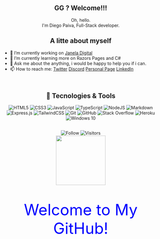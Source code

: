 <div align="center">
    <h2> GG ? Welcome!!!</h2>
    <p>
        Oh, hello.
        <br>
        I'm Diego Paiva, Full-Stack developer.
        <br>
    </p>
</div>

<div align="center">
    <h2> A litte about myself </h2>
</div>

- 🔭 I’m currently working on [Janela Digital](https://www.janeladigital.com/)
- 🌱 I’m currently learning more on Razors Pages and C#
- 💬 Ask me about the anything, i would be happy to help you if i can.
- 📫 How to reach me: [Twitter](https://twitter.com/_brpaiva) [Discord](https://discord.gg/MhHVrAps) [Personal Page](https://paivadiego.com.br) [LinkedIn](https://www.linkedin.com/in/d-paiva/)

<br >
<div align="center">
    <h2>📑 Tecnologies & Tools</h2>
    <p align="center">
        <img alt="HTML5" src="https://img.shields.io/badge/html5-%23E34F26.svg?style=for-the-badge&logo=html5&logoColor=white"/>
        <img alt="CSS3" src="https://img.shields.io/badge/css3-%231572B6.svg?style=for-the-badge&logo=css3&logoColor=white"/>
        <img alt="JavaScript" src="https://img.shields.io/badge/javascript-%23323330.svg?style=for-the-badge&logo=javascript&logoColor=%23F7DF1E"/>
        <img alt="TypeScript" src="https://img.shields.io/badge/typescript-%23007ACC.svg?style=for-the-badge&logo=typescript&logoColor=white"/>
        <img alt="NodeJS" src="https://img.shields.io/badge/node.js-%2343853D.svg?style=for-the-badge&logo=node-dot-js&logoColor=white"/>
        <img alt="Markdown" src="https://img.shields.io/badge/markdown-%23000000.svg?style=for-the-badge&logo=markdown&logoColor=white"/>
        <img alt="Express.js" src="https://img.shields.io/badge/express.js-%23404d59.svg?style=for-the-badge&logo=express&logoColor=%2361DAFB"/>
        <img alt="TailwindCSS" src="https://img.shields.io/badge/tailwindcss-%2338B2AC.svg?style=for-the-badge&logo=tailwind-css&logoColor=white"/>
        <img alt="Git" src="https://img.shields.io/badge/git-%23F05033.svg?style=for-the-badge&logo=git&logoColor=white"/>
        <img alt="GitHub" src="https://img.shields.io/badge/github-%23121011.svg?style=for-the-badge&logo=github&logoColor=white"/>
        <img alt="Stack Overflow" src="https://img.shields.io/badge/-Stackoverflow-FE7A16?style=for-the-badge&logo=stack-overflow&logoColor=white"/>
        <img alt="Heroku" src="https://img.shields.io/badge/heroku-%23430098.svg?style=for-the-badge&logo=heroku&logoColor=white"/>
        <img alt="Windows 10" src="https://img.shields.io/badge/Windows-0078D6?style=for-the-badge&logo=windows&logoColor=white" />
    </p>
</div>
<br>

<div align="center">
    <div>
        <img alt="Follow" src="https://img.shields.io/github/followers/beckerin?style=flat&amp;logo=github&amp;label=followers&amp;color=2D76BF">
        <img alt="Visitors" src="https://visitor-badge.glitch.me/badge?page_id=beckerin.visitor-badge">
    </div>
    <img height="160em" src="http://cr-ss-service.azurewebsites.net/api/ScreenShot?widget=summary&username=beckerin&badges=2" alt="">
</div>


<div align="center">
    <p style="color: blue; font-size: 50px;">Welcome to My GitHub!  </p>
</div>
